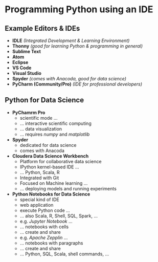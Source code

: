 # Programming Python using an IDE

## Example Editors & IDEs

- **IDLE** *(Integrated Development & Learning Environment)*
- **Thonny** *(good for learning Python & programming in general)*
- **Sublime Text**
- **Atom**
- **Eclipse**
- **VS Code**
- **Visual Studio**
- **Spyder** *(comes with Anacoda, good for data science)*
- **PyCharm (Community/Pro)** *(IDE for professional developers)*

## Python for Data Science

- **PyChamrm Pro**
    - scientific mode ...
    - ... interactive scientific computing
    - ... data visualization
    - ... requires *numpy* and *matplotlib*
- **Spyder**
    - dedicated for data science
    - comes with Anacoda
- **Cloudera Data Science Workbench**
    - Platform for collaborative data science
    - IPython kernel-based IDE ...
    - ... Python, Scala, R
    - Integrated with Git
    - Focused on Machine learning ...
    - ... deploying models and running experiments
- **Python Notebooks for Data Science**
    - special kind of IDE
    - web application
    - execute Python code ...
    - ... also Scala, R, Shell, SQL, Spark, ...
    - e.g. *Jupyter Notebook* ...
    - ... notebooks with cells
    - ... create and share
    - e.g. *Apache Zepplin* ...
    - ... notebooks with paragraphs
    - ... create and share
    - ... Python, SQL, Scala, shell commands, ...

